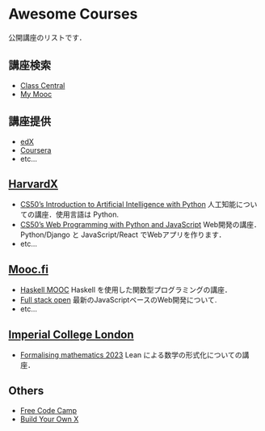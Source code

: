 # Awesome Courses

公開講座のリストです．

## 講座検索

* [Class Central](https://www.classcentral.com/)
* [My Mooc](https://www.my-mooc.com/en/)

## 講座提供

* [edX](https://www.edx.org/)
* [Coursera](https://www.coursera.org/)
* etc...

## [HarvardX](https://www.edx.org/school/harvardx)

* [CS50’s Introduction to Artificial Intelligence with Python](https://cs50.harvard.edu/ai/2020/) 人工知能についての講座．使用言語は Python.
* [CS50’s Web Programming with Python and JavaScript](https://cs50.harvard.edu/web/2020/) Web開発の講座．Python/Django と JavaScript/React でWebアプリを作ります．
* etc...

## [Mooc.fi](https://www.mooc.fi/en/)

* [Haskell MOOC](https://haskell.mooc.fi/) Haskell を使用した関数型プログラミングの講座．
* [Full stack open](https://fullstackopen.com/en/) 最新のJavaScriptベースのWeb開発について.
* etc...

## [Imperial College London](https://github.com/ImperialCollegeLondon)

* [Formalising mathematics 2023](https://github.com/ImperialCollegeLondon/formalising-mathematics-2023) Lean による数学の形式化についての講座．

## Others

* [Free Code Camp](https://github.com/freeCodeCamp/freeCodeCamp)
* [Build Your Own X](https://github.com/codecrafters-io/build-your-own-x)
